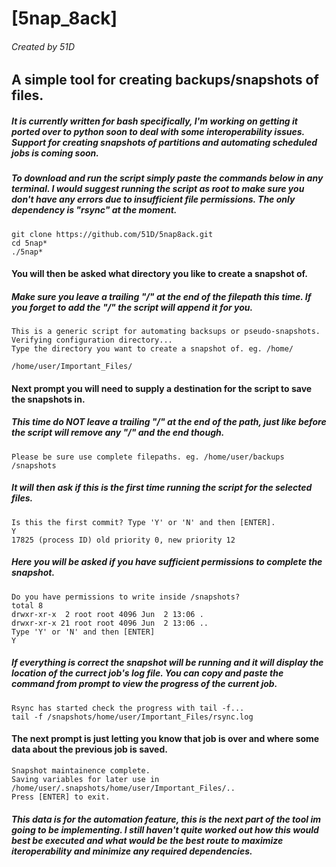 # [5nap_8ack]
###### Created by 51D
## A simple tool for creating backups/snapshots of files.
##### It is currently written for bash specifically, I'm working on getting it ported over to python soon to deal with some interoperability issues. Support for creating snapshots of partitions and automating scheduled jobs is coming soon.

##### To download and run the script simply paste the commands below in any terminal. I would suggest running the script as root to make sure you don't have any errors due to insufficient file permissions. The only dependency is "rsync" at the moment.
```
git clone https://github.com/51D/5nap8ack.git 
cd 5nap*
./5nap*
```
#### You will then be asked what directory you like to create a snapshot of.
##### Make sure you leave a trailing "/" at the end of the filepath this time. If you forget to add the "/" the script will append it for you.

```
This is a generic script for automating backsups or pseudo-snapshots.
Verifying configuration directory...
Type the directory you want to create a snapshot of. eg. /home/
```
```
/home/user/Important_Files/
```

#### Next prompt you will need to supply a destination for the script to save the snapshots in.
##### This time do NOT leave a trailing "/" at the end of the path, just like before the script will remove any "/" and the end though.
```
Please be sure use complete filepaths. eg. /home/user/backups
/snapshots
```
##### It will then ask if this is the first time running the script for the selected files.
```
Is this the first commit? Type 'Y' or 'N' and then [ENTER].
Y
17825 (process ID) old priority 0, new priority 12
```
##### Here you will be asked if you have sufficient permissions to complete the snapshot.
```
Do you have permissions to write inside /snapshots? 
total 8
drwxr-xr-x  2 root root 4096 Jun  2 13:06 .
drwxr-xr-x 21 root root 4096 Jun  2 13:06 ..
Type 'Y' or 'N' and then [ENTER]
Y
```
##### If everything is correct the snapshot will be running and it will display the location of the currect job's log file. You can copy and paste the command from prompt to view the progress of the current job.
```
Rsync has started check the progress with tail -f...
tail -f /snapshots/home/user/Important_Files/rsync.log
```

#### The next prompt is just letting you know that job is over and where some data about the previous job is saved. 
```
Snapshot maintainence complete.
Saving variables for later use in /home/user/.snapshots/home/user/Important_Files/..
Press [ENTER] to exit.

```
##### This data is for the automation feature, this is the next part of the tool im going to be implementing. I still haven't quite worked out how this would best be executed and what would be the best route to maximize iteroperability and minimize any required dependencies.
